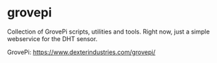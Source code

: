 # grovepi
Collection of GrovePi scripts, utilities and tools.
Right now, just a simple webservice for the DHT sensor.


GrovePi: https://www.dexterindustries.com/grovepi/

